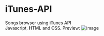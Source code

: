 # iTunes-API
Songs browser using iTunes API   
Javascript, HTML and CSS.
Preview:
![image](https://user-images.githubusercontent.com/102136941/176986798-c7d436e7-7750-445b-bece-7621fd65e149.png)

